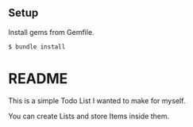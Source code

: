 ## Setup

Install gems from Gemfile.

```sh
$ bundle install
```

# README

This is a simple Todo List I wanted to make for myself.

You can create Lists and store Items inside them.

